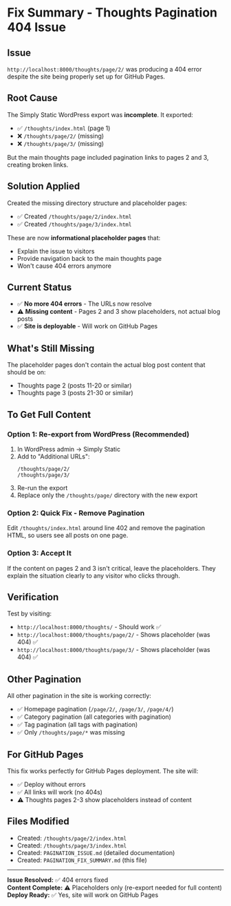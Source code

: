 # Fix Summary - Thoughts Pagination 404 Issue

## Issue
`http://localhost:8000/thoughts/page/2/` was producing a 404 error despite the site being properly set up for GitHub Pages.

## Root Cause
The Simply Static WordPress export was **incomplete**. It exported:
- ✅ `/thoughts/index.html` (page 1)
- ❌ `/thoughts/page/2/` (missing)
- ❌ `/thoughts/page/3/` (missing)

But the main thoughts page included pagination links to pages 2 and 3, creating broken links.

## Solution Applied
Created the missing directory structure and placeholder pages:
- ✅ Created `/thoughts/page/2/index.html`
- ✅ Created `/thoughts/page/3/index.html`

These are now **informational placeholder pages** that:
- Explain the issue to visitors
- Provide navigation back to the main thoughts page
- Won't cause 404 errors anymore

## Current Status
- ✅ **No more 404 errors** - The URLs now resolve
- ⚠️ **Missing content** - Pages 2 and 3 show placeholders, not actual blog posts
- ✅ **Site is deployable** - Will work on GitHub Pages

## What's Still Missing
The placeholder pages don't contain the actual blog post content that should be on:
- Thoughts page 2 (posts 11-20 or similar)
- Thoughts page 3 (posts 21-30 or similar)

## To Get Full Content

### Option 1: Re-export from WordPress (Recommended)
1. In WordPress admin → Simply Static
2. Add to "Additional URLs":
   ```
   /thoughts/page/2/
   /thoughts/page/3/
   ```
3. Re-run the export
4. Replace only the `/thoughts/page/` directory with the new export

### Option 2: Quick Fix - Remove Pagination
Edit `/thoughts/index.html` around line 402 and remove the pagination HTML, so users see all posts on one page.

### Option 3: Accept It
If the content on pages 2 and 3 isn't critical, leave the placeholders. They explain the situation clearly to any visitor who clicks through.

## Verification
Test by visiting:
- `http://localhost:8000/thoughts/` - Should work ✅
- `http://localhost:8000/thoughts/page/2/` - Shows placeholder (was 404) ✅
- `http://localhost:8000/thoughts/page/3/` - Shows placeholder (was 404) ✅

## Other Pagination
All other pagination in the site is working correctly:
- ✅ Homepage pagination (`/page/2/`, `/page/3/`, `/page/4/`)
- ✅ Category pagination (all categories with pagination)
- ✅ Tag pagination (all tags with pagination)
- ✅ Only `/thoughts/page/*` was missing

## For GitHub Pages
This fix works perfectly for GitHub Pages deployment. The site will:
- ✅ Deploy without errors
- ✅ All links will work (no 404s)
- ⚠️ Thoughts pages 2-3 show placeholders instead of content

## Files Modified
- Created: `/thoughts/page/2/index.html`
- Created: `/thoughts/page/3/index.html`
- Created: `PAGINATION_ISSUE.md` (detailed documentation)
- Created: `PAGINATION_FIX_SUMMARY.md` (this file)

---

**Issue Resolved:** ✅ 404 errors fixed  
**Content Complete:** ⚠️ Placeholders only (re-export needed for full content)  
**Deploy Ready:** ✅ Yes, site will work on GitHub Pages

